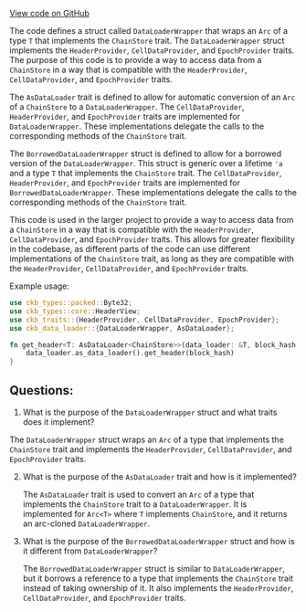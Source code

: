 [View code on GitHub](https://github.com/nervosnetwork/ckb/blob/develop/store/src/data_loader_wrapper.rs)

The code defines a struct called `DataLoaderWrapper` that wraps an `Arc` of a type `T` that implements the `ChainStore` trait. The `DataLoaderWrapper` struct implements the `HeaderProvider`, `CellDataProvider`, and `EpochProvider` traits. The purpose of this code is to provide a way to access data from a `ChainStore` in a way that is compatible with the `HeaderProvider`, `CellDataProvider`, and `EpochProvider` traits.

The `AsDataLoader` trait is defined to allow for automatic conversion of an `Arc` of a `ChainStore` to a `DataLoaderWrapper`. The `CellDataProvider`, `HeaderProvider`, and `EpochProvider` traits are implemented for `DataLoaderWrapper`. These implementations delegate the calls to the corresponding methods of the `ChainStore` trait.

The `BorrowedDataLoaderWrapper` struct is defined to allow for a borrowed version of the `DataLoaderWrapper`. This struct is generic over a lifetime `'a` and a type `T` that implements the `ChainStore` trait. The `CellDataProvider`, `HeaderProvider`, and `EpochProvider` traits are implemented for `BorrowedDataLoaderWrapper`. These implementations delegate the calls to the corresponding methods of the `ChainStore` trait.

This code is used in the larger project to provide a way to access data from a `ChainStore` in a way that is compatible with the `HeaderProvider`, `CellDataProvider`, and `EpochProvider` traits. This allows for greater flexibility in the codebase, as different parts of the code can use different implementations of the `ChainStore` trait, as long as they are compatible with the `HeaderProvider`, `CellDataProvider`, and `EpochProvider` traits.

Example usage:

```rust
use ckb_types::packed::Byte32;
use ckb_types::core::HeaderView;
use ckb_traits::{HeaderProvider, CellDataProvider, EpochProvider};
use ckb_data_loader::{DataLoaderWrapper, AsDataLoader};

fn get_header<T: AsDataLoader<ChainStore>>(data_loader: &T, block_hash: &Byte32) -> Option<HeaderView> {
    data_loader.as_data_loader().get_header(block_hash)
}
```
## Questions:
 1. What is the purpose of the `DataLoaderWrapper` struct and what traits does it implement?

   The `DataLoaderWrapper` struct wraps an `Arc` of a type that implements the `ChainStore` trait and implements the `HeaderProvider`, `CellDataProvider`, and `EpochProvider` traits.

2. What is the purpose of the `AsDataLoader` trait and how is it implemented?

   The `AsDataLoader` trait is used to convert an `Arc` of a type that implements the `ChainStore` trait to a `DataLoaderWrapper`. It is implemented for `Arc<T>` where `T` implements `ChainStore`, and it returns an arc-cloned `DataLoaderWrapper`.

3. What is the purpose of the `BorrowedDataLoaderWrapper` struct and how is it different from `DataLoaderWrapper`?

   The `BorrowedDataLoaderWrapper` struct is similar to `DataLoaderWrapper`, but it borrows a reference to a type that implements the `ChainStore` trait instead of taking ownership of it. It also implements the `HeaderProvider`, `CellDataProvider`, and `EpochProvider` traits.
